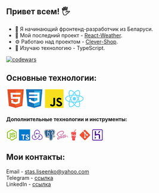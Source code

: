 ## Привет всем! 🖐
* 👶 Я начинающий фронтенд-разработчик из Беларуси.
* 🚀 Мой последний проект - [React-Weather](https://github.com/Stalise/React-Weather).
* ⚙️ Работаю над проектом - [Clever-Shop](https://github.com/StaliseDev/training-shop).
* 🧠 Изучаю технологию - TypeScript.

[![codewars](https://www.codewars.com/users/stalise/badges/large)](https://www.codewars.com/users/stalise)  

## Основные технологии:
![html5](./images/html5_logo.png)![html5](./images/css3_logo.png) ![html5](./images/js_icon.png) ![html5](./images/react_icon.png)
#### Дополнительные технологии и инструменты:
![html5](./images/node-js_icon.png) ![html5](./images/ts_icon.png) ![html5](./images/redux_icon.png) ![html5](./images/postgresql_icon.png) ![html5](./images/scss_icon.png)![html5](./images/gulp_icon.png)![html5](./images/git_icon.png) ![html5](./images/heroku_icon.png)
## Мои контакты:
Email - stas.liseenko@yahoo.com  
Telegram - [ссылка](https://t.me/stalise1)  
LinkedIn - [ссылка](https://www.linkedin.com/in/s-liseenko/)

